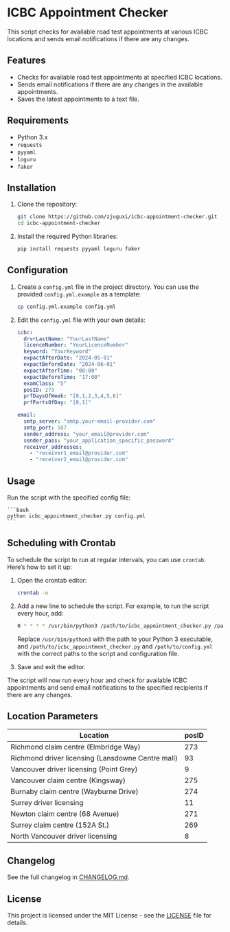 # ICBC Appointment Checker

This script checks for available road test appointments at various ICBC locations and sends email notifications if there are any changes.

## Features

- Checks for available road test appointments at specified ICBC locations.
- Sends email notifications if there are any changes in the available appointments.
- Saves the latest appointments to a text file.

## Requirements

- Python 3.x
- `requests`
- `pyyaml`
- `loguru`
- `faker`

## Installation

1. Clone the repository:

    ```bash
    git clone https://github.com/zjuguxi/icbc-appointment-checker.git
    cd icbc-appointment-checker
    ```

2. Install the required Python libraries:

    ```bash
    pip install requests pyyaml loguru faker
    ```

## Configuration

1. Create a `config.yml` file in the project directory. You can use the provided `config.yml.example` as a template:

    ```bash
    cp config.yml.example config.yml
    ```

2. Edit the `config.yml` file with your own details:

    ```yaml
    icbc:
      drvrLastName: "YourLastName"
      licenceNumber: "YourLicenceNumber"
      keyword: "YourKeyword"
      expactAfterDate: "2024-05-01"
      expactBeforeDate: "2024-06-01"
      expactAfterTime: "08:00"
      expactBeforeTime: "17:00"
      examClass: "5"
      posID: 273
      prfDaysOfWeek: "[0,1,2,3,4,5,6]"
      prfPartsOfDay: "[0,1]"

    email:
      smtp_server: "smtp.your-email-provider.com"
      smtp_port: 587
      sender_address: "your_email@provider.com"
      sender_pass: "your_application_specific_password"
      receiver_addresses:
        - "receiver1_email@provider.com"
        - "receiver2_email@provider.com"
    ```

## Usage

Run the script with the specified config file:

    ```bash
    python icbc_appointment_checker.py config.yml
    ```

## Scheduling with Crontab

To schedule the script to run at regular intervals, you can use `crontab`. Here’s how to set it up:

1. Open the crontab editor:

    ```bash
    crontab -e
    ```

2. Add a new line to schedule the script. For example, to run the script every hour, add:

    ```bash
    0 * * * * /usr/bin/python3 /path/to/icbc_appointment_checker.py /path/to/config.yml
    ```

    Replace `/usr/bin/python3` with the path to your Python 3 executable, and `/path/to/icbc_appointment_checker.py` and `/path/to/config.yml` with the correct paths to the script and configuration file.

3. Save and exit the editor.

The script will now run every hour and check for available ICBC appointments and send email notifications to the specified recipients if there are any changes.

## Location Parameters

| Location                                         | posID |
|--------------------------------------------------|-------|
| Richmond claim centre (Elmbridge Way)            | 273   |
| Richmond driver licensing (Lansdowne Centre mall)| 93    |
| Vancouver driver licensing (Point Grey)          | 9     |
| Vancouver claim centre (Kingsway)                | 275   |
| Burnaby claim centre (Wayburne Drive)            | 274   |
| Surrey driver licensing                          | 11    |
| Newton claim centre (68 Avenue)                  | 271   |
| Surrey claim centre (152A St.)                   | 269   |
| North Vancouver driver licensing                 | 8     |


## Changelog
See the full changelog in [CHANGELOG.md](./CHANGELOG.md).

## License

This project is licensed under the MIT License - see the [LICENSE](LICENSE) file for details.
